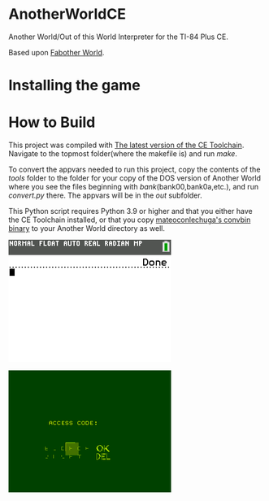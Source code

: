 # AnotherWorldCE

Another World/Out of this World Interpreter for the TI-84 Plus CE. 

Based upon [Fabother World](https://github.com/fabiensanglard/Another-World-Bytecode-Interpreter).

# Installing the game

# How to Build

This project was compiled with [The latest version of the CE Toolchain](https://github.com/CE-Programming/toolchain/releases). Navigate to the topmost folder(where the makefile is) and run *make*.

To convert the appvars needed to run this project, copy the contents of the *tools* folder to the folder for your copy of the DOS version of Another World where you see the files beginning with *bank*(bank00,bank0a,etc.), and run *convert.py* there. The appvars will be in the *out* subfolder.

This Python script requires Python 3.9 or higher and that you either have the CE Toolchain installed, or that you copy [mateoconlechuga's convbin binary](https://github.com/mateoconlechuga/convbin/releases) to your Another World directory as well.

![Intro cinematic](https://raw.githubusercontent.com/Zaalan3/AnotherWorldCE/main/intro.png)

![Level 2](https://raw.githubusercontent.com/Zaalan3/AnotherWorldCE/main/level.png)
